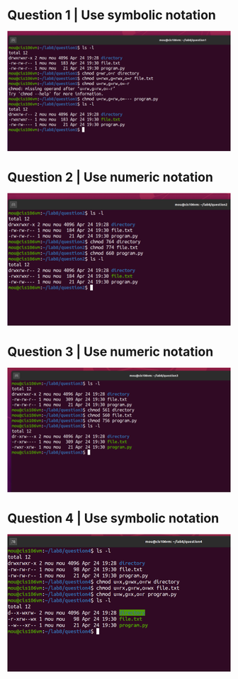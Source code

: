 # Question 1 | Use symbolic notation

![q1](../imgs/lab8.1.PNG)

# Question 2 | Use numeric notation

![q1](../imgs/lab8.2.PNG)

# Question 3 | Use numeric notation

![q1](../imgs/lab8.3.PNG)

# Question 4 | Use symbolic notation

![q1](../imgs/lab8.4.PNG)


